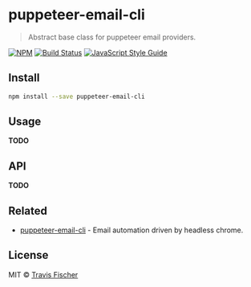 # puppeteer-email-cli

> Abstract base class for puppeteer email providers.

[![NPM](https://img.shields.io/npm/v/puppeteer-email-cli.svg)](https://www.npmjs.com/package/puppeteer-email-cli) [![Build Status](https://travis-ci.com/transitive-bullshit/puppeteer-email-cli.svg?branch=master)](https://travis-ci.com/transitive-bullshit/puppeteer-email-cli) [![JavaScript Style Guide](https://img.shields.io/badge/code_style-standard-brightgreen.svg)](https://standardjs.com)


## Install

```bash
npm install --save puppeteer-email-cli
```


## Usage

**TODO**


## API

**TODO**


## Related

- [puppeteer-email-cli](https://github.com/transitive-bullshit/puppeteer-email-cli) - Email automation driven by headless chrome.


## License

MIT © [Travis Fischer](https://github.com/transitive-bullshit)
